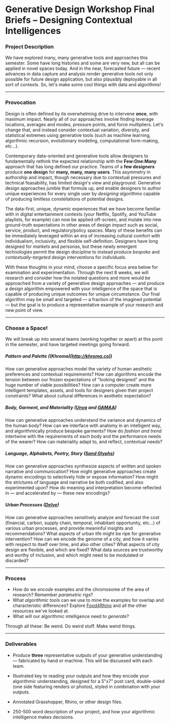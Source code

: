 # Generative Design Workshop Final Briefs – Designing Contextual Intelligences

### Project Description

We have explored many, many generative tools and approaches this semester. Some have long histories and some are very new, but all can be applied in novel spaces today. And in the near, forecasted future — recent advances in data capture and analysis render generative tools not only possible for future design application, but also plausibly deployable in all sort of contexts. So, let's make some cool things with data and algorithms!

-----

### Provocation

Design is often defined by its overwhelming drive to intervene **once**, with maximum impact. Nearly all of our approaches involve finding leverage locations, averages and modes, pressure points, and force multipliers. Let's change that, and instead consider contextual variation, diversity, and statistical extremes using generative tools (such as machine learning, algorthmic recursion, evolutionary modeling, computational form-making, etc...).

Contemporary data-oriented and generative tools allow designers to fundamentally rethink the expected relationship with the **Few:One:Many** approach that has long defined our practice. Teams of a **few designers** produce **one design** for **many, many, many users**. This asymmetry in authorship and impact, though necessary due to contextual pressures and technical feasability, has limited design's view and playground. Generative design approaches jumble that formula up, and enable designers to author unique experiences for every single user by *designing algorithms* capable of producing limitless constellations of potential designs. 

The data-first, unique, dynamic experiences that we have become familiar with in digital entertainment contexts (your Netflix, Spotify, and YouTube playlists, for example) can now be applied off-screen, and mutate into new ground-truth expectations in other areas of design impact such as social, service, product, and regulatory/policy spaces. Many of these benefits can be immediately leveraged within an era of increasing cultural comfort with individualism, inclusivity, and flexible self-definition. Designers have long designed for *markets* and *personas*, but these newly emergent technologies permit the design discipline to instead produce *bespoke* and *contextually-targeted* design interventions for *individuals*.

With these thoughts in your mind, choose a specific focus area below for examination and experimentation. Through the next 8 weeks, we will research and consider how the notated questions and more would be approached from a variety of generative design approaches — and produce a design algorithm empowered with your intelligence of the space that is capable of producing unique outcomes for unique circumstance. Our final algorithm may be small and targeted — a fraction of the imagined potential — but the goal is to produce a representative example of your research and new point of view.

-----

### Choose a Space!
We will break up into several teams (working together or apart) at this point in the semester, and have targeted meetings going forward.

##### Pattern and Palette ((Khroma)[http://khroma.co])
How can generative approaches model the variety of human aesthetic preferences and contextual requirements? How can algorithms encode the tension between our frozen expectations of "looking designed" and the huge number of viable possibilities? How can a computer create more intelligent templates, assets, and tools for designers given their project constraints? What about cultural differences in aesthetic expectation?

##### Body, Garment, and Materiality ([Unyq](http://unyq.com/en-language/home-en/) and [GAMAA](https://gamma.umd.edu/researchdirections/virtualtryon/garmentgeneration/))
How can generative approaches understand the variance and dynamics of the human body? How can we interface with anatomy in an intelligent way, and algorithmically produce bespoke garments? How do *fashion and trend* intertwine with the requirements of each body and the performance needs of the wearer? How can materiality adapt to, and reflect, contextual needs?

##### Language, Alphabets, Poetry, Story ([Sand Glyphs](https://inconvergent.net/generative/sand-glyphs/))
How can generative approaches synthesize aspects of written and spoken narrative and communication? How might generative approaches create dynamic encodings to selectively hide or expose information? How might the strictures of language and narrative be both codified, and also experimented upon? How do meaning and interpretation become reflected in — and accelerated by — these new encodings?

##### Urban Processes ([Delve](https://hello.delve.sidewalklabs.com))
How can generative approaches sensitively analyze and forecast the cost (financial, carbon, supply chain, temporal, inhabitant opportunity, etc...) of various urban processes, and provide meaninful insights and recommendations? What aspects of urban life might be ripe for generative intervention? How can we encode the genome of a city, and how it varies with respect to itself over time, and also other cities? What aspects of city design are flexible, and which are fixed? What data sources are trustworthy and worthy of inclusion, and which might need to be modulated or discarded? 

-----
 
### Process
- How do we *encode* examples and the chromosome of the area of research? Remember *parametric rigs*?
- What *algorithmic tools* can we use to mine the examples for overlap and characteristic differences? Explore [Food4Rhino](https://www.food4rhino.com) and all the other resources we've looked at.
- What will our algorithmic intelligence need to *generate*?

Through all these: Be weird. Do weird stuff. Make weird things. 

-----

### Deliverables

- Produce **three** representative outputs of your generative understanding — fabricated by hand or machine. This will be discussed with each team.

- Illustrated key to reading your outputs and how they encode your algorithmic understanding, designed for a 5"x7" post card, double-sided (one side featuring renders or photos), styled in combination with your outputs.

- Annotated Grasshopper, Rhino, or other design files.

- 250-500 word description of your project, and how your algorithmic intelligence makes decisions.
